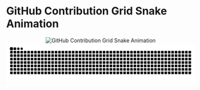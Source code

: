 # GitHub Contribution Grid Snake Animation

<div align="center">
    <img src="https://cdn.jsdelivr.net/gh/holic-x/holic-x/assets/github-contribution-grid-snake.svg" alt="GitHub Contribution Grid Snake Animation" />
</div>
<picture>
  <source media="(prefers-color-scheme: dark)" srcset="https://raw.githubusercontent.com/holic-x/holic-x/output/github-contribution-grid-snake-dark.svg">
  <source media="(prefers-color-scheme: light)" srcset="https://raw.githubusercontent.com/holic-x/holic-x/output/github-contribution-grid-snake.svg">
  <img alt="GitHub Contribution Grid Snake Animation" src="https://raw.githubusercontent.com/holic-x/holic-x/output/github-contribution-grid-snake.svg">
</picture>
